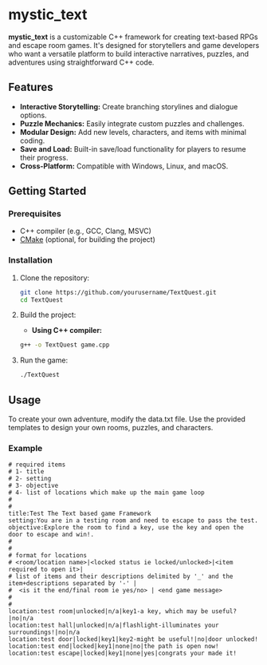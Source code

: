 # mystic_text


**mystic_text** is a customizable C++ framework for creating text-based RPGs and escape room games. It's designed for storytellers and game developers who want a versatile platform to build interactive narratives, puzzles, and adventures using straightforward C++ code.

## Features

- **Interactive Storytelling:** Create branching storylines and dialogue options.
- **Puzzle Mechanics:** Easily integrate custom puzzles and challenges.
- **Modular Design:** Add new levels, characters, and items with minimal coding.
- **Save and Load:** Built-in save/load functionality for players to resume their progress.
- **Cross-Platform:** Compatible with Windows, Linux, and macOS.

## Getting Started

### Prerequisites

- C++ compiler (e.g., GCC, Clang, MSVC)
- [CMake](https://cmake.org/) (optional, for building the project)

### Installation

1. Clone the repository:

    ```bash
    git clone https://github.com/yourusername/TextQuest.git
    cd TextQuest
    ```

2. Build the project:

    - **Using C++ compiler:**

    ```bash
    g++ -o TextQuest game.cpp
    ```

3. Run the game:

    ```bash
    ./TextQuest
    ```

## Usage

To create your own adventure, modify the data.txt file. Use the provided templates to design your own rooms, puzzles, and characters.

### Example

```
# required items
# 1- title
# 2- setting
# 3- objective
# 4- list of locations which make up the main game loop
#
#
title:Test The Text based game Framework
setting:You are in a testing room and need to escape to pass the test.
objective:Explore the room to find a key, use the key and open the door to escape and win!.
#
# 
# format for locations
# <room/location name>|<locked status ie locked/unlocked>|<item required to open it>|
# list of items and their descriptions delimited by '_' and the item+descriptions separated by '-' |
#  <is it the end/final room ie yes/no> | <end game message>
#
#
location:test room|unlocked|n/a|key1-a key, which may be useful?|no|n/a
location:test hall|unlocked|n/a|flashlight-illuminates your surroundings!|no|n/a
location:test door|locked|key1|key2-might be useful!|no|door unlocked!
location:test end|locked|key1|none|no|the path is open now!
location:test escape|locked|key1|none|yes|congrats your made it!
```
